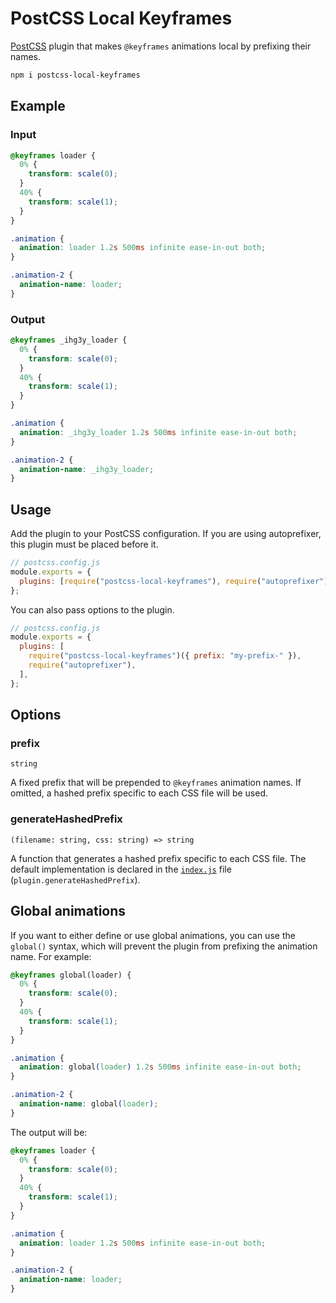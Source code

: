 # PostCSS Local Keyframes

[PostCSS](https://github.com/postcss/postcss) plugin that makes `@keyframes` animations local by prefixing their names.

```sh
npm i postcss-local-keyframes
```

## Example

### Input

```css
@keyframes loader {
  0% {
    transform: scale(0);
  }
  40% {
    transform: scale(1);
  }
}

.animation {
  animation: loader 1.2s 500ms infinite ease-in-out both;
}

.animation-2 {
  animation-name: loader;
}
```

### Output

```css
@keyframes _ihg3y_loader {
  0% {
    transform: scale(0);
  }
  40% {
    transform: scale(1);
  }
}

.animation {
  animation: _ihg3y_loader 1.2s 500ms infinite ease-in-out both;
}

.animation-2 {
  animation-name: _ihg3y_loader;
}
```

## Usage

Add the plugin to your PostCSS configuration. If you are using autoprefixer, this plugin must be placed before it.

```js
// postcss.config.js
module.exports = {
  plugins: [require("postcss-local-keyframes"), require("autoprefixer")],
};
```

You can also pass options to the plugin.

```js
// postcss.config.js
module.exports = {
  plugins: [
    require("postcss-local-keyframes")({ prefix: "my-prefix-" }),
    require("autoprefixer"),
  ],
};
```

## Options

### prefix

`string`

A fixed prefix that will be prepended to `@keyframes` animation names. If omitted, a hashed prefix specific to each CSS file will be used.

### generateHashedPrefix

`(filename: string, css: string) => string`

A function that generates a hashed prefix specific to each CSS file. The default implementation is declared in the [`index.js`](./index.js) file (`plugin.generateHashedPrefix`).

## Global animations

If you want to either define or use global animations, you can use the `global()` syntax, which will prevent the plugin from prefixing the animation name. For example:

```css
@keyframes global(loader) {
  0% {
    transform: scale(0);
  }
  40% {
    transform: scale(1);
  }
}

.animation {
  animation: global(loader) 1.2s 500ms infinite ease-in-out both;
}

.animation-2 {
  animation-name: global(loader);
}
```

The output will be:

```css
@keyframes loader {
  0% {
    transform: scale(0);
  }
  40% {
    transform: scale(1);
  }
}

.animation {
  animation: loader 1.2s 500ms infinite ease-in-out both;
}

.animation-2 {
  animation-name: loader;
}
```
